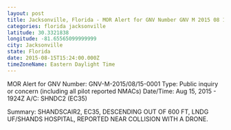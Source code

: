 ```yaml
---
layout: post
title: Jacksonville, Florida - MOR Alert for GNV Number GNV M 2015 08 15 0001 Type Public inquiry or
categories: florida jacksonville
latitude: 30.3321838
longitude: -81.65565099999999
city: Jacksonville
state: Florida
date: 2015-08-15T15:24:00.000Z
timeZoneName: Eastern Daylight Time
---
```


MOR Alert for GNV
Number: GNV-M-2015/08/15-0001
Type: Public inquiry or concern (including all pilot reported NMACs)
Date/Time: Aug 15, 2015 - 1924Z
A/C: SHNDC2 (EC35)

Summary: SHANDSCAIR2, EC35, DESCENDING OUT OF 600 FT, LNDG UF/SHANDS HOSPITAL, REPORTED NEAR COLLISION WITH A DRONE. 
